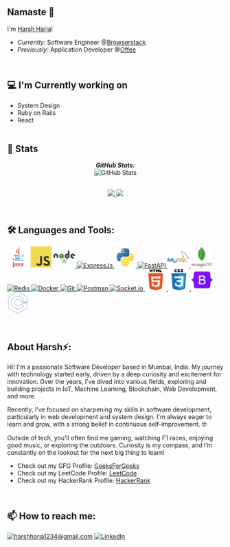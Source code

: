 <!-- ![Harsh Haria Banner Image](./banner.gif) -->
<!--<center><img align="center" src="banner.gif" alt="drawing" width="750" width="300"/></center> -->
<!-- - 👋 Hi, I’m @harsh-haria <br>
- 🌱 I’m into Web Development(backend) <br>
- 👍 LinkedIn - www.linkedin.com/in/harsh-haria <br>
- 🛠️ GeeksForGeeks - https://auth.geeksforgeeks.org/user/harshnh/profile <br>
- 🏅 LeetCode - https://leetcode.com/harsh-haria <br>
- 🧑‍💻 HackerRank - https://www.hackerrank.com/ harsh_nh <br><br> -->

<!-- [![Visitor](https://visitor-badge.laobi.icu/badge?page_id=harsh-haria.harsh-haria)](https://github.com/harsh-haria) [![GitHub followers](https://img.shields.io/github/followers/harsh-haria.svg?style=social&label=Follow)](https://github.com/harsh-haria?tab=followers) -->

<br><h2>Namaste 🙏</h2>
I'm [Harsh Haria](https://www.linkedin.com/in/harsh-haria)!

- <i>Currently:</i> Software Engineer @<a href="https://www.browserstack.com/" target="_blank" rel="noreferrer noopener">Browserstack</a>
- <i>Previously:</i> Application Developer @<a href="https://offee.in/" target="_blank" rel="noreferrer noopener">Offee</a>

<br><h2>💻 I'm Currently working on</h2>

- System Design<br>
- Ruby on Rails<br>
- React<br>
  <br>

<!--

**Check out my GitHub repositories:**

<div>
  <p>
    <a href="https://github.com/harsh-haria/ecom-store.git">
      <img src="https://github-readme-stats.vercel.app/api/pin/?username=harsh-haria&repo=ecom-store" alt="GitHub Stats" />
    </a>
    <a href="https://github.com/harsh-haria/blogSite.git">
      <img src="https://github-readme-stats.vercel.app/api/pin/?username=harsh-haria&repo=blogSite" alt="GitHub Stats" />
    </a>
  </p>
</div><br>

-->

<h2>👀 Stats</h2>

<div>
  <!-- <p align="center">
    <b><em>Now listening to:</em></b> <br/>
    <img src="https://spotify-github-profile.vercel.app/api/view?uid=harsh.haria&cover_image=true&theme=novatorem" alt="Now Listenting to" />
  </p> -->
  
  <p align="center">
  <b><em>GitHub Stats:</em></b> <br/>
    <img src="https://github-readme-streak-stats.herokuapp.com/?user=harsh-haria" alt="GitHub Stats" /> <br/><br/>
  <!-- <b><em>Programming activity (Last 7 days):</em></b> <br/>
    <img src="https://github-readme-stats.vercel.app/api/wakatime?username=harsh-haria" alt="WakaTime" /> -->
  </p>
</div>
<div>
  <p align="center">
  <a href="https://github.com/harsh-haria">
    <img height="180em" src="https://github-readme-stats-eight-theta.vercel.app/api?username=harsh-haria&show_icons=true&theme=algolia&include_all_commits=true&count_private=true"/>
    <img height="180em" src="https://github-readme-stats-eight-theta.vercel.app/api/top-langs/?username=harsh-haria&layout=compact&langs_count=8&theme=algolia"/>
  </a>
  </p>
</div>
<br>

<h2>🛠 Languages and Tools:</h2>

<p>
<a href="https://www.java.com/en/" target="_blank" rel="noreferrer noopener"> <img src="https://raw.githubusercontent.com/devicons/devicon/master/icons/java/java-original-wordmark.svg" alt="Java" width="50" height="50"/></a>
<a href="https://developer.mozilla.org/en-US/docs/Web/JavaScript" target="_blank" rel="noreferrer noopener"> <img src="https://raw.githubusercontent.com/devicons/devicon/master/icons/javascript/javascript-original.svg" alt="javascript" width="50" height="50"/></a>
<a href="https://nodejs.org/en/" target="_blank" rel="noreferrer noopener"> <img src="https://raw.githubusercontent.com/devicons/devicon/master/icons/nodejs/nodejs-original-wordmark.svg" alt="NodeJs" width="50" height="50"/> </a>
<a href="http://expressjs.com/" target="_blank" rel="noreferrer noopener"> <img src="https://cdn.jsdelivr.net/gh/devicons/devicon/icons/express/express-original.svg" alt="ExpressJs" width="55" height="50"/> </a>
<a href="https://www.python.org" target="_blank" rel="noreferrer noopener"> <img src="https://raw.githubusercontent.com/devicons/devicon/master/icons/python/python-original.svg" alt="Python" width="50" height="50"/> </a>
<a href="https://fastapi.tiangolo.com" target="_blank" rel="noreferrer noopener"> <img src="https://cdn.jsdelivr.net/gh/devicons/devicon/icons/fastapi/fastapi-plain-wordmark.svg" alt="FastAPI" width="50" height="50"/> </a>
<a href="https://www.mysql.com/" target="_blank" rel="noreferrer noopener"> <img src="https://raw.githubusercontent.com/devicons/devicon/master/icons/mysql/mysql-original-wordmark.svg" alt="MySql" width="50" height="50"/> </a>
<a href="https://www.mongodb.com/" target="_blank" rel="noreferrer noopener"> <img src="https://raw.githubusercontent.com/devicons/devicon/master/icons/mongodb/mongodb-original-wordmark.svg" alt="MongoDB" width="50" height="50"/> </a>
<a href="https://redis.io" target="_blank" rel="noreferrer noopener"> <img src="https://cdn.jsdelivr.net/gh/devicons/devicon/icons/redis/redis-original-wordmark.svg" alt="Redis" width="50" height="50"/> </a>
<a href="https://www.docker.com/" target="_blank" rel="noreferrer noopener"> <img src="https://cdn.jsdelivr.net/gh/devicons/devicon/icons/docker/docker-plain-wordmark.svg" alt="Docker" width="50" height="50"/> </a>
<!-- <a href="https://mongoosejs.com/" target="_blank" rel="noreferrer noopener"> <img src="https://th.bing.com/th/id/R.096d33be2aad46efe516fcf6fece32ad?rik=l9A%2fjtR4P7zk1Q&riu=http%3a%2f%2fmongodb-tools.com%2fimg%2fmongoose.png&ehk=oP65VeN%2b5L1ffpqzIgXN%2bLD00%2fRPMiQAGqTZ4%2fhixoQ%3d&risl=&pid=ImgRaw&r=0" alt="Mongoose" width="55" height="50"/> </a> -->
<a href="https://git-scm.com/" target="_blank" rel="noreferrer noopener"> <img src="https://cdn.jsdelivr.net/gh/devicons/devicon/icons/git/git-original-wordmark.svg" alt="Git" width="50" height="50"/> </a>
<a href="https://postman.com" target="_blank" rel="noreferrer noopener"> <img src="https://www.vectorlogo.zone/logos/getpostman/getpostman-icon.svg" alt="Postman" width="50" height="50"/> </a>
<a href="https://socket.io/" target="_blank" rel="noreferrer noopener"> <img src="https://cdn.jsdelivr.net/gh/devicons/devicon/icons/socketio/socketio-original.svg" alt="Socket.io" width="55" height="50"/> </a>
<a href="https://html.spec.whatwg.org/" target="_blank" rel="noreferrer noopener"> <img src="https://raw.githubusercontent.com/devicons/devicon/master/icons/html5/html5-original-wordmark.svg" alt="HTML5" width="50" height="50"/> </a>
<a href="https://www.w3schools.com/css/" target="_blank" rel="noreferrer noopener"> <img src="https://raw.githubusercontent.com/devicons/devicon/master/icons/css3/css3-original-wordmark.svg" alt="CSS3" width="50" height="50"/> </a>
<a href="https://getbootstrap.com/" target="_blank" rel="noreferrer noopener"> <img src="https://raw.githubusercontent.com/devicons/devicon/master/icons/bootstrap/bootstrap-original.svg" alt="Bootstrap" width="50" height="50"/> </a>
<a href="https://isocpp.org/" target="_blank" rel="noreferrer noopener"> <img src="https://raw.githubusercontent.com/devicons/devicon/master/icons/cplusplus/cplusplus-line.svg" alt="C++" width="50" height="50"/> </a>


</p><br>

<h2> About Harsh⚡:</h2>

Hi! I'm a passionate Software Developer based in Mumbai, India. My journey with technology started early, driven by a deep curiosity and excitement for innovation. Over the years, I’ve dived into various fields, exploring and building projects in IoT, Machine Learning, Blockchain, Web Development, and more.

Recently, I’ve focused on sharpening my skills in software development, particularly in web development and system design. I'm always eager to learn and grow, with a strong belief in continuous self-improvement. 🤓

Outside of tech, you’ll often find me gaming, watching F1 races, enjoying good music, or exploring the outdoors. Curiosity is my compass, and I’m constantly on the lookout for the next big thing to learn!

<!-- - Check out my LinkedIn: [Harsh Haria on LinkedIn](www.linkedin.com/in/harsh-haria) -->

- Check out my GFG Profile: [GeeksForGeeks](https://auth.geeksforgeeks.org/user/harshnh/profile)
- Check out my LeetCode Profile: [LeetCode](https://leetcode.com/harsh-haria)
- Check out my HackerRank Profile: [HackerRank](https://www.hackerrank.com/harsh_nh)
<!--  - Write to me: [Email](mailto:harshharia1234@gmail.com)<br><br> -->

<br>

<h2>📫 How to reach me:</h2>

<a href="mailto:harshharia1234@gmail.com" target="_blank" rel="noreferrer noopener" >![harshharia1234@gmail.com](https://img.shields.io/badge/Gmail-D14836?style=for-the-badge&logo=gmail&logoColor=white)</a>
<a href="https://www.linkedin.com/in/harsh-haria" target="_blank" rel="noreferrer noopener" >![LinkedIn](https://img.shields.io/badge/LinkedIn-0077B5?style=for-the-badge&logo=linkedin&logoColor=white)</a>

